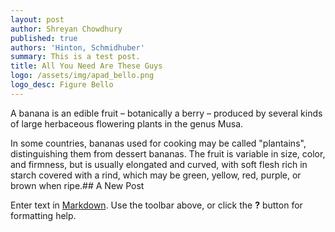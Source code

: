 ```yaml
---
layout: post
author: Shreyan Chowdhury
published: true
authors: 'Hinton, Schmidhuber'
summary: This is a test post.
title: All You Need Are These Guys
logo: /assets/img/apad_bello.png
logo_desc: Figure Bello
---
```

A banana is an edible fruit – botanically a berry – produced by several kinds
of large herbaceous flowering plants in the genus Musa.

In some countries, bananas used for cooking may be called "plantains",
distinguishing them from dessert bananas. The fruit is variable in size, color,
and firmness, but is usually elongated and curved, with soft flesh rich in
starch covered with a rind, which may be green, yellow, red, purple, or brown
when ripe.## A New Post

Enter text in [Markdown](http://daringfireball.net/projects/markdown/). Use the toolbar above, or click the **?** button for formatting help.
